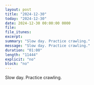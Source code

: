 ```yaml
---
layout: post
title: "2024-12-30"
today: "2024-12-30"
date: 2024-12-30 00:00:00 0000
file:
file_itunes:
excerpt:
summary: "Slow day. Practice crawling."
message: "Slow day. Practice crawling."
duration: "01:00"
length: "11444"
explicit: "no"
block: "no"
---
```

Slow day. Practice crawling.

